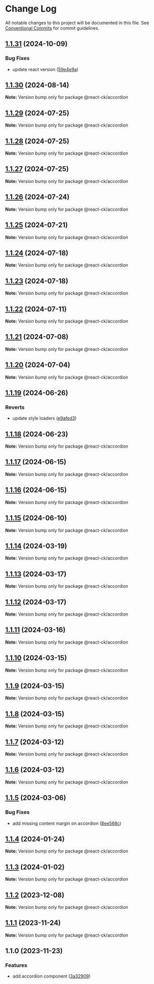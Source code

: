 # Change Log

All notable changes to this project will be documented in this file.
See [Conventional Commits](https://conventionalcommits.org) for commit guidelines.

## [1.1.31](https://github.com/abelflopes/react-ck/compare/@react-ck/accordion@1.1.30...@react-ck/accordion@1.1.31) (2024-10-09)


### Bug Fixes

* update react version ([59e4e9a](https://github.com/abelflopes/react-ck/commit/59e4e9afa979d29efdc793f3441ed528971844ca))



## [1.1.30](https://github.com/abelflopes/react-ck/compare/@react-ck/accordion@1.1.29...@react-ck/accordion@1.1.30) (2024-08-14)

**Note:** Version bump only for package @react-ck/accordion





## [1.1.29](https://github.com/abelflopes/react-ck/compare/@react-ck/accordion@1.1.28...@react-ck/accordion@1.1.29) (2024-07-25)

**Note:** Version bump only for package @react-ck/accordion





## [1.1.28](https://github.com/abelflopes/react-ck/compare/@react-ck/accordion@1.1.27...@react-ck/accordion@1.1.28) (2024-07-25)

**Note:** Version bump only for package @react-ck/accordion





## [1.1.27](https://github.com/abelflopes/react-ck/compare/@react-ck/accordion@1.1.26...@react-ck/accordion@1.1.27) (2024-07-25)

**Note:** Version bump only for package @react-ck/accordion





## [1.1.26](https://github.com/abelflopes/react-ck/compare/@react-ck/accordion@1.1.25...@react-ck/accordion@1.1.26) (2024-07-24)

**Note:** Version bump only for package @react-ck/accordion





## [1.1.25](https://github.com/abelflopes/react-ck/compare/@react-ck/accordion@1.1.24...@react-ck/accordion@1.1.25) (2024-07-21)

**Note:** Version bump only for package @react-ck/accordion





## [1.1.24](https://github.com/abelflopes/react-ck/compare/@react-ck/accordion@1.1.23...@react-ck/accordion@1.1.24) (2024-07-18)

**Note:** Version bump only for package @react-ck/accordion





## [1.1.23](https://github.com/abelflopes/react-ck/compare/@react-ck/accordion@1.1.22...@react-ck/accordion@1.1.23) (2024-07-18)

**Note:** Version bump only for package @react-ck/accordion





## [1.1.22](https://github.com/abelflopes/react-ck/compare/@react-ck/accordion@1.1.21...@react-ck/accordion@1.1.22) (2024-07-11)

**Note:** Version bump only for package @react-ck/accordion





## [1.1.21](https://github.com/abelflopes/react-ck/compare/@react-ck/accordion@1.1.20...@react-ck/accordion@1.1.21) (2024-07-08)

**Note:** Version bump only for package @react-ck/accordion





## [1.1.20](https://github.com/abelflopes/react-ck/compare/@react-ck/accordion@1.1.19...@react-ck/accordion@1.1.20) (2024-07-04)

**Note:** Version bump only for package @react-ck/accordion





## [1.1.19](https://github.com/abelflopes/react-ck/compare/@react-ck/accordion@1.1.18...@react-ck/accordion@1.1.19) (2024-06-26)


### Reverts

* update style loaders ([e9afed3](https://github.com/abelflopes/react-ck/commit/e9afed309e7893e95b4b02cceb7e9636670740b8))



## [1.1.18](https://github.com/abelflopes/react-ck/compare/@react-ck/accordion@1.1.17...@react-ck/accordion@1.1.18) (2024-06-23)

**Note:** Version bump only for package @react-ck/accordion





## [1.1.17](https://github.com/abelflopes/react-ck/compare/@react-ck/accordion@1.1.16...@react-ck/accordion@1.1.17) (2024-06-15)

**Note:** Version bump only for package @react-ck/accordion





## [1.1.16](https://github.com/abelflopes/react-ck/compare/@react-ck/accordion@1.1.15...@react-ck/accordion@1.1.16) (2024-06-15)

**Note:** Version bump only for package @react-ck/accordion





## [1.1.15](https://github.com/abelflopes/react-ck/compare/@react-ck/accordion@1.1.14...@react-ck/accordion@1.1.15) (2024-06-10)

**Note:** Version bump only for package @react-ck/accordion





## [1.1.14](https://github.com/abelflopes/react-ck/compare/@react-ck/accordion@1.1.13...@react-ck/accordion@1.1.14) (2024-03-19)

**Note:** Version bump only for package @react-ck/accordion





## [1.1.13](https://github.com/abelflopes/react-ck/compare/@react-ck/accordion@1.1.12...@react-ck/accordion@1.1.13) (2024-03-17)

**Note:** Version bump only for package @react-ck/accordion





## [1.1.12](https://github.com/abelflopes/react-ck/compare/@react-ck/accordion@1.1.11...@react-ck/accordion@1.1.12) (2024-03-17)

**Note:** Version bump only for package @react-ck/accordion





## [1.1.11](https://github.com/abelflopes/react-ck/compare/@react-ck/accordion@1.1.10...@react-ck/accordion@1.1.11) (2024-03-16)

**Note:** Version bump only for package @react-ck/accordion





## [1.1.10](https://github.com/abelflopes/react-ck/compare/@react-ck/accordion@1.1.9...@react-ck/accordion@1.1.10) (2024-03-15)

**Note:** Version bump only for package @react-ck/accordion





## [1.1.9](https://github.com/abelflopes/react-ck/compare/@react-ck/accordion@1.1.8...@react-ck/accordion@1.1.9) (2024-03-15)

**Note:** Version bump only for package @react-ck/accordion





## [1.1.8](https://github.com/abelflopes/react-ck/compare/@react-ck/accordion@1.1.7...@react-ck/accordion@1.1.8) (2024-03-15)

**Note:** Version bump only for package @react-ck/accordion





## [1.1.7](https://github.com/abelflopes/react-ck/compare/@react-ck/accordion@1.1.6...@react-ck/accordion@1.1.7) (2024-03-12)

**Note:** Version bump only for package @react-ck/accordion





## [1.1.6](https://github.com/abelflopes/react-ck/compare/@react-ck/accordion@1.1.5...@react-ck/accordion@1.1.6) (2024-03-12)

**Note:** Version bump only for package @react-ck/accordion





## [1.1.5](https://github.com/abelflopes/react-ck/compare/@react-ck/accordion@1.1.4...@react-ck/accordion@1.1.5) (2024-03-06)


### Bug Fixes

* add missing content margin on accordion ([8ee568c](https://github.com/abelflopes/react-ck/commit/8ee568c00c9ed9079f70f424cbe7b07f19371713))



## [1.1.4](https://github.com/abelflopes/react-ck/compare/@react-ck/accordion@1.1.3...@react-ck/accordion@1.1.4) (2024-01-24)

**Note:** Version bump only for package @react-ck/accordion





## [1.1.3](https://github.com/abelflopes/react-ck/compare/@react-ck/accordion@1.1.2...@react-ck/accordion@1.1.3) (2024-01-02)

**Note:** Version bump only for package @react-ck/accordion





## [1.1.2](https://github.com/abelflopes/react-ck/compare/@react-ck/accordion@1.1.1...@react-ck/accordion@1.1.2) (2023-12-08)

**Note:** Version bump only for package @react-ck/accordion





## [1.1.1](https://github.com/abelflopes/react-ck/compare/@react-ck/accordion@1.1.0...@react-ck/accordion@1.1.1) (2023-11-24)

**Note:** Version bump only for package @react-ck/accordion





## 1.1.0 (2023-11-23)


### Features

* add accordion component ([3a32909](https://github.com/abelflopes/react-ck/commit/3a32909d9ca572e0d04438d2ad398a4c48996f2e))
